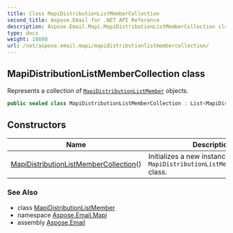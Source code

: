 ```yaml
---
title: Class MapiDistributionListMemberCollection
second_title: Aspose.Email for .NET API Reference
description: Aspose.Email.Mapi.MapiDistributionListMemberCollection class. Represents a collection of MapiDistributionListMember objects
type: docs
weight: 18600
url: /net/aspose.email.mapi/mapidistributionlistmembercollection/
---
```

## MapiDistributionListMemberCollection class

Represents a collection of [`MapiDistributionListMember`](../mapidistributionlistmember/) objects.

```csharp
public sealed class MapiDistributionListMemberCollection : List<MapiDistributionListMember>
```

## Constructors

| Name | Description |
| --- | --- |
| [MapiDistributionListMemberCollection](mapidistributionlistmembercollection/)() | Initializes a new instance of the `MapiDistributionListMemberCollection` class. |

### See Also

* class [MapiDistributionListMember](../mapidistributionlistmember/)
* namespace [Aspose.Email.Mapi](../../aspose.email.mapi/)
* assembly [Aspose.Email](../../)


